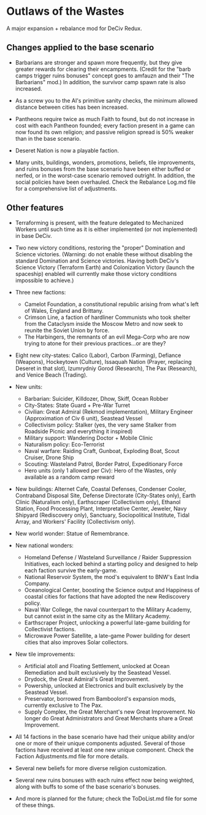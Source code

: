 # Outlaws of the Wastes
A major expansion + rebalance mod for DeCiv Redux.

## Changes applied to the base scenario

- Barbarians are stronger and spawn more frequently, but they give greater rewards for clearing their encampments. (Credit for the "barb camps trigger ruins bonuses" concept goes to amfauzn and their "The Barbarians" mod.) In addition, the survivor camp spawn rate is also increased.

- As a screw you to the AI's primitive sanity checks, the minimum allowed distance between cities has been increased.

- Pantheons require twice as much Faith to found, but do not increase in cost with each Pantheon founded; every faction present in a game can now found its own religion; and passive religion spread is 50% weaker than in the base scenario.

- Deseret Nation is now a playable faction.

- Many units, buildings, wonders, promotions, beliefs, tile improvements, and ruins bonuses from the base scenario have been either buffed or nerfed, or in the worst-case scenario removed outright. In addition, the social policies have been overhauled. Check the Rebalance Log.md file for a comprehensive list of adjustments.

## Other features

- Terraforming is present, with the feature delegated to Mechanized Workers until such time as it is either implemented (or not implemented) in base DeCiv.

- Two new victory conditions, restoring the "proper" Domination and Science victories. (Warning: do not enable these without disabling the standard Domination and Science victories. Having both DeCiv's Science Victory (Terraform Earth) and Colonization Victory (launch the spaceship) enabled will currently make those victory conditions impossible to achieve.)

- Three new factions:
  - Camelot Foundation, a constitutional republic arising from what's left of Wales, England and Brittany.
  - Crimson Line, a faction of hardliner Communists who took shelter from the Cataclysm inside the Moscow Metro and now seek to reunite the Soviet Union by force.
  - The Harbingers, the remnants of an evil Mega-Corp who are now trying to atone for their previous practices...or are they?

- Eight new city-states: Calico (Labor), Carbon (Farming), Defiance (Weapons), Hockeytown (Culture), Issaquah Nation (Prayer, replacing Deseret in that slot), Izumrydniy Gorod (Research), The Pax (Research), and Venice Beach (Trading).

- New units:
  - Barbarian: Suicider, Killdozer, Dhow, Skiff, Ocean Robber
  - City-States: State Guard + Pre-War Turret
  - Civilian: Great Admiral (Rekmod implementation), Military Engineer (Approximation of Civ 6 unit), Seastead Vessel
  - Collectivism policy: Stalker (yes, the very same Stalker from Roadside Picnic and everything it inspired)
  - Military support: Wandering Doctor + Mobile Clinic
  - Naturalism policy: Eco-Terrorist
  - Naval warfare: Raiding Craft, Gunboat, Exploding Boat, Scout Cruiser, Drone Ship
  - Scouting: Wasteland Patrol, Border Patrol, Expeditionary Force
  - Hero units (only 1 allowed per Civ): Hero of the Wastes, only available as a random camp reward

- New buildings: Alternet Cafe, Coastal Defenses, Condenser Cooler, Contraband Disposal Site, Defense Directorate (City-States only), Earth Clinic (Naturalism only), Earthscraper (Collectivism only), Ethanol Station, Food Processing Plant, Interpretative Center, Jeweler, Navy Shipyard (Rediscovery only), Sanctuary, Sociopolitical Institute, Tidal Array, and Workers' Facility (Collectivism only).

- New world wonder: Statue of Remembrance.

- New national wonders:
  - Homeland Defense / Wasteland Surveillance / Raider Suppression Initiatives, each locked behind a starting policy and designed to help each faction survive the early-game.
  - National Reservoir System, the mod's equivalent to BNW's East India Company.
  - Oceanological Center, boosting the Science output and Happiness of coastal cities for factions that have adopted the new Rediscovery policy.
  - Naval War College, the naval counterpart to the Military Academy, but cannot exist in the same city as the Military Academy.
  - Earthscraper Project, unlocking a powerful late-game building for Collectivist factions.
  - Microwave Power Satellite, a late-game Power building for desert cities that also improves Solar collectors.

- New tile improvements:
  - Artificial atoll and Floating Settlement, unlocked at Ocean Remediation and built exclusively by the Seastead Vessel.
  - Drydock, the Great Admiral's Great Improvement.
  - Powership, unlocked at Electronics and built exclusively by the Seastead Vessel.
  - Preservator, borrowed from Bamboolord's expansion mods, currently exclusive to The Pax.
  - Supply Complex, the Great Merchant's new Great Improvement. No longer do Great Administrators and Great Merchants share a Great Improvement.

- All 14 factions in the base scenario have had their unique ability and/or one or more of their unique components adjusted. Several of those factions have received at least one new unique component. Check the Faction Adjustments.md file for more details.

- Several new beliefs for more diverse religion customization.

- Several new ruins bonuses with each ruins effect now being weighted, along with buffs to some of the base scenario's bonuses.

- And more is planned for the future; check the ToDoList.md file for some of these things.
